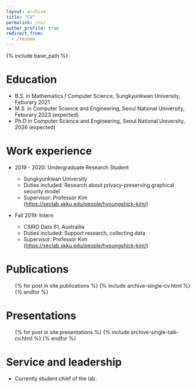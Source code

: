 ```yaml
---
layout: archive
title: "CV"
permalink: /cv/
author_profile: true
redirect_from:
  - /resume
---
```


{% include base_path %}

Education
======
* B.S. in Mathematics / Computer Science, Sungkyunkwan University, Feburary 2021
* M.S. in Computer Science and Engineering, Seoul National University, Feburary 2023 (expected)
* Ph.D in Computer Science and Engineering, Seoul National University, 2026 (expected)

Work experience
======
* 2019 - 2020: Undergraduate Research Student
  * Sungkyunkwan University
  * Duties included: Research about privacy-preserving graphical security model
  * Supervisor: Professor Kim (https://seclab.skku.edu/people/hyoungshick-kim/)

* Fall 2019: Intern
  * CSIRO Data 61, Austrailia
  * Duties included: Support research, collecting data
  * Supervisor: Professor Kim (https://seclab.skku.edu/people/hyoungshick-kim/)
  
<!--
Skills
======
* Skill 1 
* Skill 2 
  * Sub-skill 2.1
  * Sub-skill 2.2
  * Sub-skill 2.3
* Skill 3
-->

Publications
======
  <ul>{% for post in site.publications %}
    {% include archive-single-cv.html %}
  {% endfor %}</ul>
  
Presentations
======
  <ul>{% for post in site.presentations %}
    {% include archive-single-talk-cv.html %}
  {% endfor %}</ul>
  
Service and leadership
======
* Currently student chief of the lab.
